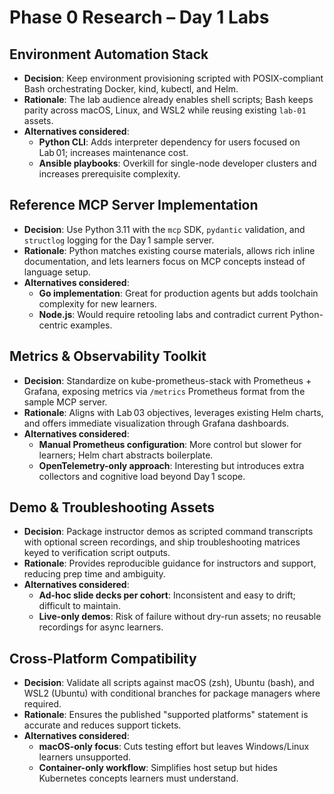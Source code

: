 # Phase 0 Research – Day 1 Labs

## Environment Automation Stack

- **Decision**: Keep environment provisioning scripted with POSIX-compliant Bash orchestrating Docker, kind, kubectl, and Helm.
- **Rationale**: The lab audience already enables shell scripts; Bash keeps parity across macOS, Linux, and WSL2 while reusing existing `lab-01` assets.
- **Alternatives considered**:
  - **Python CLI**: Adds interpreter dependency for users focused on Lab 01; increases maintenance cost.
  - **Ansible playbooks**: Overkill for single-node developer clusters and increases prerequisite complexity.

## Reference MCP Server Implementation

- **Decision**: Use Python 3.11 with the `mcp` SDK, `pydantic` validation, and `structlog` logging for the Day 1 sample server.
- **Rationale**: Python matches existing course materials, allows rich inline documentation, and lets learners focus on MCP concepts instead of language setup.
- **Alternatives considered**:
  - **Go implementation**: Great for production agents but adds toolchain complexity for new learners.
  - **Node.js**: Would require retooling labs and contradict current Python-centric examples.

## Metrics & Observability Toolkit

- **Decision**: Standardize on kube-prometheus-stack with Prometheus + Grafana, exposing metrics via `/metrics` Prometheus format from the sample MCP server.
- **Rationale**: Aligns with Lab 03 objectives, leverages existing Helm charts, and offers immediate visualization through Grafana dashboards.
- **Alternatives considered**:
  - **Manual Prometheus configuration**: More control but slower for learners; Helm chart abstracts boilerplate.
  - **OpenTelemetry-only approach**: Interesting but introduces extra collectors and cognitive load beyond Day 1 scope.

## Demo & Troubleshooting Assets

- **Decision**: Package instructor demos as scripted command transcripts with optional screen recordings, and ship troubleshooting matrices keyed to verification script outputs.
- **Rationale**: Provides reproducible guidance for instructors and support, reducing prep time and ambiguity.
- **Alternatives considered**:
  - **Ad-hoc slide decks per cohort**: Inconsistent and easy to drift; difficult to maintain.
  - **Live-only demos**: Risk of failure without dry-run assets; no reusable recordings for async learners.

## Cross-Platform Compatibility

- **Decision**: Validate all scripts against macOS (zsh), Ubuntu (bash), and WSL2 (Ubuntu) with conditional branches for package managers where required.
- **Rationale**: Ensures the published "supported platforms" statement is accurate and reduces support tickets.
- **Alternatives considered**:
  - **macOS-only focus**: Cuts testing effort but leaves Windows/Linux learners unsupported.
  - **Container-only workflow**: Simplifies host setup but hides Kubernetes concepts learners must understand.
